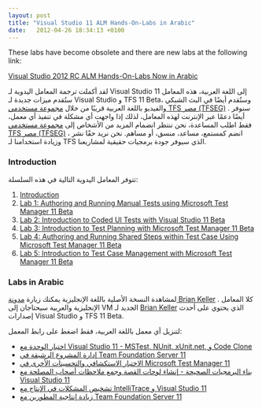 ```yaml
---
layout: post
title: "Visual Studio 11 ALM Hands-On-Labs in Arabic"
date:   2012-04-26 18:34:13 +0100
---
```



These labs have become obsolete and there are new labs at the following link:

[Visual Studio 2012 RC ALM Hands-On-Labs Now in Arabic](https://mohamedradwan.com/posts/visual-studio-2012-rc-alm-hands-on-labs-now-in-arabic/) 


لقد أكملت ترجمة المعامل اليدوية لـ Visual Studio 11 إلى اللغة العربية، هذه المعامل ستُقدم ميزات جديدة لـ Visual Studio و TFS 11 Beta، وستُقدم أيضًا في البث الشبكي والفيديو باللغة العربية قريبًا من خلال [مجموعة مستخدمي TFS مصر (TFSEG)](https://sites.google.com/site/tfsegyptusergroup) . سنوفر أيضًا دعمًا عبر الإنترنت لهذه المعامل، لذلك إذا واجهت أي مشكلة في تنفيذ أي معمل، فقط اطلب المساعدة، نحن ننتظر انضمام المزيد من الأشخاص إلى [مجموعة مستخدمي TFS مصر (TFSEG)](https://sites.google.com/site/tfsegyptusergroup) ، انضم كمستمع، مساعد، منسق، أو مساهم. نحن نريد حقًا نشر وزيادة استخدامنا لـ TFS الذي سيوفر جودة برمجيات حقيقية لمشاريعنا.

### Introduction

تتوفر المعامل اليدوية التالية في هذه السلسلة:

1. [Introduction](https://mohamedradwan.com/posts/tfs-11-beta-hands-on-lab-series/ "Introduction") 
2. [Lab 1: Authoring and Running Manual Tests using Microsoft Test Manager 11 Beta](https://mohamedradwan.com/posts/lab-1-authoring-and-running-manual-tests-using-microsoft-test-manager-11-beta/ "Authoring and Running Manual Tests using Microsoft Test Manager 11 Beta") 
3. [Lab 2: Introduction to Coded UI Tests with Visual Studio 11 Beta](https://mohamedradwan.com/posts/lab-2-introduction-to-coded-ui-tests-with-visual-studio-11-beta/ "Introduction to Coded UI") 
4. [Lab 3: Introduction to Test Planning with Microsoft Test Manager 11 Beta](https://mohamedradwan.com/posts/lab-3-introduction-to-test-planning-with-microsoft-test-manager-11-beta/ "Intro to Test Plan") 
5. [Lab 4: Authoring and Running Shared Steps within Test Case Using Microsoft Test Manager 11 Beta](https://mohamedradwan.com/posts/lab-4-authoring-and-running-shared-steps-within-test-case-using-microsoft-test-manager-11-beta/ "Lab 4 Authoring and Running Shared Steps within Test Case Using Microsoft Test Manager 11 Beta") 
6. [Lab 5: Introduction to Test Case Management with Microsoft Test Manager 11 Beta](https://mohamedradwan.com/posts/lab-5introduction-to-test-case-management-with-microsoft-test-manager-11-beta/ "Intro to Test Case Management with MTM 11 Beta") 

### Labs in Arabic

لمشاهدة النسخة الأصلية باللغة الإنجليزية يمكنك زيارة [مدونة Brian Keller](http://blogs.msdn.com/b/briankel/archive/2011/09/16/visual-studio-11-application-lifecycle-management-virtual-machine-and-hands-on-labs-demo-scripts.aspx) . كلا المعامل الإنجليزية والعربية سيحتاجان إلى VM الجديد لـ [Brian Keller](http://blogs.msdn.com/b/briankel/archive/2011/09/16/visual-studio-11-application-lifecycle-management-virtual-machine-and-hands-on-labs-demo-scripts.aspx)  الذي يحتوي على أحدث إصدارات Visual Studio و TFS 11 Beta.

لتنزيل أي معمل باللغة العربية، فقط اضغط على رابط المعمل:

- [اختبار الوحدة مع Visual Studio 11 - MSTest, NUnit, xUnit.net, و Code Clone](#)
- [إدارة المشروع الرشيقة في Team Foundation Server 11](#)
- [الاختبار الاستكشافي والتحسينات الأخرى في Microsoft Test Manager 11](#)
- [بناء البرمجيات الصحيحة - إنشاء لوحات القصة وجمع ملاحظات أصحاب المصلحة مع Visual Studio 11](#)
- [تشخيص المشكلات في الإنتاج مع IntelliTrace و Visual Studio 11](#)
- [زيادة إنتاجية المطورين مع Team Foundation Server 11](#)
